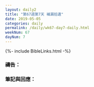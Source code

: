 ```yaml
---
layout: daily2
title: "第67週第7天 補漏拾遺"
date: 2019-05-05
categories: daily
permalink: /daily/wk67-day7-daily.html
weekNum: 67
dayNum: 7
---
```


{%- include BibleLinks.html -%}

### 禱告：

### 筆記與回應：
